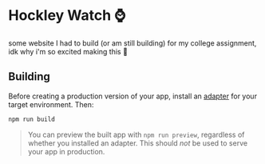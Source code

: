 # Hockley Watch ⌚

some website I had to build (or am still building) for my college assignment, idk why i'm so excited making this 🥰

## Building

Before creating a production version of your app, install an [adapter](https://kit.svelte.dev/docs#adapters) for your target environment. Then:

```bash
npm run build
```

> You can preview the built app with `npm run preview`, regardless of whether you installed an adapter. This should _not_ be used to serve your app in production.
